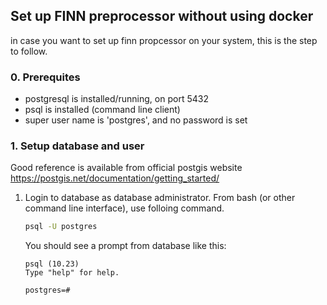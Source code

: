 ## Set up FINN preprocessor without using docker

in case you want to set up finn propcessor on your system, this is the step to follow.

### 0. Prerequites

* postgresql is installed/running, on port 5432
* psql is installed (command line client)
* super user name is 'postgres', and no password is set

### 1. Setup database and user

Good reference is available from official postgis website https://postgis.net/documentation/getting_started/ 

1. Login to database as database administrator.  From bash (or other command line interface), use folloing command.
   ```bash
   psql -U postgres
   ```
   You should see a prompt from database like this:
   ```console
   psql (10.23)
   Type "help" for help.
    
   postgres=#
   ```
   
